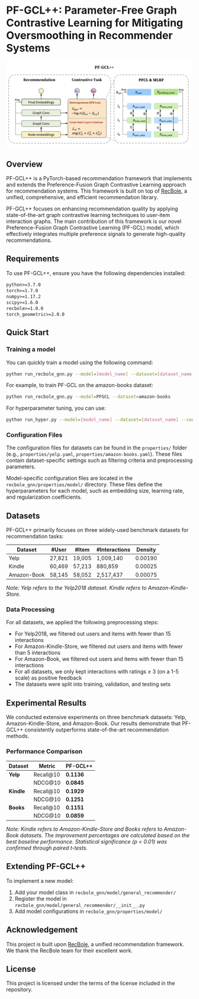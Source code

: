 # PF-GCL++: Parameter-Free Graph Contrastive Learning for Mitigating Oversmoothing in Recommender Systems

![Model](./asset/pfgcl.png)

## Overview

PF-GCL++ is a PyTorch-based recommendation framework that implements and extends the Preference-Fusion Graph Contrastive Learning approach for recommendation systems. This framework is built on top of [RecBole](https://github.com/RUCAIBox/RecBole), a unified, comprehensive, and efficient recommendation library.

PF-GCL++ focuses on enhancing recommendation quality by applying state-of-the-art graph contrastive learning techniques to user-item interaction graphs. The main contribution of this framework is our novel Preference-Fusion Graph Contrastive Learning (PF-GCL) model, which effectively integrates multiple preference signals to generate high-quality recommendations.

## Requirements

To use PF-GCL++, ensure you have the following dependencies installed:

```
python>=3.7.0
torch>=1.7.0
numpy>=1.17.2
scipy>=1.6.0
recbole>=1.0.0
torch_geometric>=2.0.0
```

## Quick Start

### Training a model

You can quickly train a model using the following command:

```bash
python run_recbole_gnn.py --model=[model_name] --dataset=[dataset_name] --config_files=[config_files_path]
```

For example, to train PF-GCL on the amazon-books dataset:

```bash
python run_recbole_gnn.py --model=PFGCL --dataset=amazon-books
```

For hyperparameter tuning, you can use:

```bash
python run_hyper.py --model=[model_name] --dataset=[dataset_name] --config_files=[config_files_path]
```

### Configuration Files

The configuration files for datasets can be found in the `properties/` folder (e.g., `properties/yelp.yaml`, `properties/amazon-books.yaml`). These files contain dataset-specific settings such as filtering criteria and preprocessing parameters.

Model-specific configuration files are located in the `recbole_gnn/properties/model/` directory. These files define the hyperparameters for each model, such as embedding size, learning rate, and regularization coefficients.

## Datasets

PF-GCL++ primarily focuses on three widely-used benchmark datasets for recommendation tasks:

| **Dataset** | **#User** | **#Item** | **#Interactions** | **Density** |
|-------------|-----------|-----------|-------------------|-------------|
| Yelp        | 27,821    | 19,005    | 1,009,140         | 0.00190     |
| Kindle      | 60,469    | 57,213    | 880,859           | 0.00025     |
| Amazon-Book | 58,145    | 58,052    | 2,517,437         | 0.00075     |

*Note: Yelp refers to the Yelp2018 dataset. Kindle refers to Amazon-Kindle-Store.*

### Data Processing

For all datasets, we applied the following preprocessing steps:
- For Yelp2018, we filtered out users and items with fewer than 15 interactions
- For Amazon-Kindle-Store, we filtered out users and items with fewer than 5 interactions
- For Amazon-Book, we filtered out users and items with fewer than 15 interactions
- For all datasets, we only kept interactions with ratings ≥ 3 (on a 1-5 scale) as positive feedback
- The datasets were split into training, validation, and testing sets



## Experimental Results

We conducted extensive experiments on three benchmark datasets: Yelp, Amazon-Kindle-Store, and Amazon-Book. Our results demonstrate that PF-GCL++ consistently outperforms state-of-the-art recommendation methods.

### Performance Comparison

| **Dataset** | **Metric** | **PF-GCL++** | 
|-------------|------------|--------------|
| **Yelp**    | Recall@10  | **0.1136**   |
|             | NDCG@10    | **0.0845**   | 
| **Kindle**  | Recall@10  | **0.1929**   | 
|             | NDCG@10    | **0.1251**   | 
| **Books**   | Recall@10  | **0.1151**   | 
|             | NDCG@10    | **0.0859**   | 

*Note: Kindle refers to Amazon-Kindle-Store and Books refers to Amazon-Book datasets. The improvement percentages are calculated based on the best baseline performance. Statistical significance (p < 0.01) was confirmed through paired t-tests.*

## Extending PF-GCL++

To implement a new model:

1. Add your model class in `recbole_gnn/model/general_recommender/`
2. Register the model in `recbole_gnn/model/general_recommender/__init__.py`
3. Add model configurations in `recbole_gnn/properties/model/`

## Acknowledgement

This project is built upon [RecBole](https://github.com/RUCAIBox/RecBole), a unified recommendation framework. We thank the RecBole team for their excellent work.

## License

This project is licensed under the terms of the license included in the repository.
